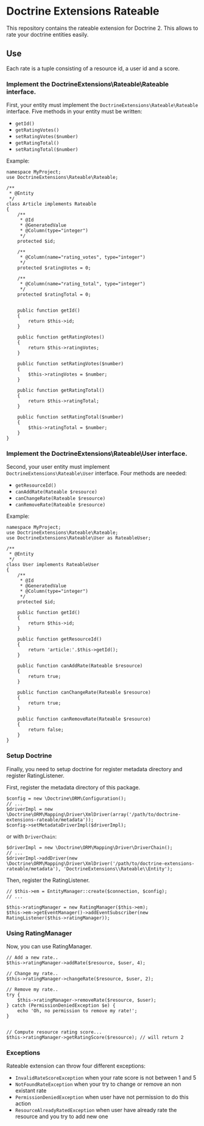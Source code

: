 # Doctrine Extensions Rateable

This repository contains the rateable extension for Doctrine 2. This allows to
rate your doctrine entities easily.


## Use

Each rate is a tuple consisting of a resource id, a user id and a score.


### Implement the DoctrineExtensions\Rateable\Rateable interface.

First, your entity must implement the `DoctrineExtensions\Rateable\Rateable` interface.
Five methods in your entity must be written:

 * `getId()`
 * `getRatingVotes()`
 * `setRatingVotes($number)`
 * `getRatingTotal()`
 * `setRatingTotal($number)`

Example:

    namespace MyProject;
    use DoctrineExtensions\Rateable\Rateable;

    /**
     * @Entity
     */
    class Article implements Rateable
    {
        /**
         * @Id
         * @GeneratedValue
         * @Column(type="integer")
         */
        protected $id;

        /**
         * @Column(name="rating_votes", type="integer")
         */
        protected $ratingVotes = 0;

        /**
         * @Column(name="rating_total", type="integer")
         */
        protected $ratingTotal = 0;


        public function getId()
        {
            return $this->id;
        }

        public function getRatingVotes()
        {
            return $this->ratingVotes;
        }

        public function setRatingVotes($number)
        {
            $this->ratingVotes = $number;
        }

        public function getRatingTotal()
        {
            return $this->ratingTotal;
        }

        public function setRatingTotal($number)
        {
            $this->ratingTotal = $number;
        }
    }


### Implement the DoctrineExtensions\Rateable\User interface.

Second, your user entity must implement `DoctrineExtensions\Rateable\User` interface.
Four methods are needed:

 * `getResourceId()`
 * `canAddRate(Rateable $resource)`
 * `canChangeRate(Rateable $resource)`
 * `canRemoveRate(Rateable $resource)`

Example:

    namespace MyProject;
    use DoctrineExtensions\Rateable\Rateable;
    use DoctrineExtensions\Rateable\User as RateableUser;

    /**
     * @Entity
     */
    class User implements RateableUser
    {
        /**
         * @Id
         * @GeneratedValue
         * @Column(type="integer")
         */
        protected $id;

        public function getId()
        {
            return $this->id;
        }

        public function getResourceId()
        {
            return 'article:'.$this->getId();
        }

        public function canAddRate(Rateable $resource)
        {
            return true;
        }

        public function canChangeRate(Rateable $resource)
        {
            return true;
        }

        public function canRemoveRate(Rateable $resource)
        {
            return false;
        }
    }


### Setup Doctrine

Finally, you need to setup doctrine for register metadata directory and register RatingListener.


First, register the metadata directory of this package.

    $config = new \Doctrine\ORM\Configuration();
    // ...
    $driverImpl = new \Doctrine\ORM\Mapping\Driver\XmlDriver(array('/path/to/doctrine-extensions-rateable/metadata'));
    $config->setMetadataDriverImpl($driverImpl);

or with `DriverChain`:

    $driverImpl = new \Doctrine\ORM\Mapping\Driver\DriverChain();
    // ...
    $driverImpl->addDriver(new \Doctrine\ORM\Mapping\Driver\XmlDriver('/path/to/doctrine-extensions-rateable/metadata'), 'DoctrineExtensions\\Rateable\\Entity');


Then, register the RatingListener.

    // $this->em = EntityManager::create($connection, $config);
    // ...

    $this->ratingManager = new RatingManager($this->em);
    $this->em->getEventManager()->addEventSubscriber(new RatingListener($this->ratingManager));


### Using RatingManager

Now, you can use RatingManager.

    // Add a new rate..
    $this->ratingManager->addRate($resource, $user, 4);

    // Change my rate..
    $this->ratingManager->changeRate($resource, $user, 2);

    // Remove my rate..
    try {
        $this->ratingManager->removeRate($resource, $user);
    } catch (PermissionDeniedException $e) {
        echo 'Oh, no permission to remove my rate!';
    }


    // Compute resource rating score...
    $this->ratingManager->getRatingScore($resource); // will return 2


### Exceptions

Rateable extension can throw four different exceptions:

 * `InvalidRateScoreException` when your rate score is not between 1 and 5
 * `NotFoundRateException` when your try to change or remove an non existant rate
 * `PermissionDeniedException` when user have not permission to do this action
 * `ResourceAlreadyRatedException` when user have already rate the resource and you try to add new one

